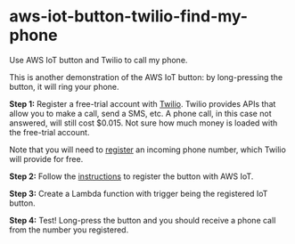 # aws-iot-button-twilio-find-my-phone
Use AWS IoT button and Twilio to call my phone.

This is another demonstration of the AWS IoT button: by long-pressing the button, it will ring your phone. 

**Step 1:** Register a free-trial account with [Twilio](https://www.twilio.com/). Twilio provides APIs that allow you to make a call, send a SMS, etc. A phone call, in this case not answered, will still cost $0.015. Not sure how much money is loaded with the free-trial account. 

Note that you will need to [register](https://www.twilio.com/console/phone-numbers/incoming) an incoming phone number, which Twilio will provide for free. 

**Step 2:** Follow the [instructions](https://aws.amazon.com/iotbutton/) to register the button with AWS IoT.

**Step 3:** Create a Lambda function with trigger being the registered IoT button.

**Step 4:** Test! Long-press the button and you should receive a phone call from the number you registered. 
